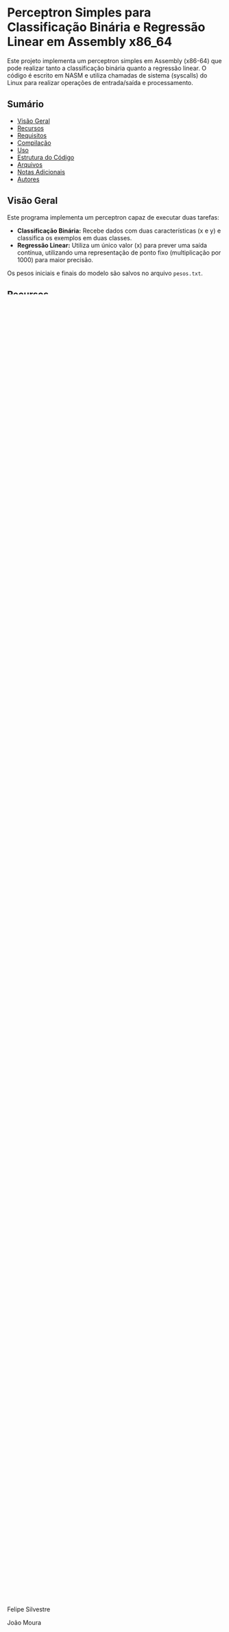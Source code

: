 # Perceptron Simples para Classificação Binária e Regressão Linear em Assembly x86_64

Este projeto implementa um perceptron simples em Assembly (x86-64) que pode realizar tanto a classificação binária quanto a regressão linear. O código é escrito em NASM e utiliza chamadas de sistema (syscalls) do Linux para realizar operações de entrada/saída e processamento.

## Sumário

- [Visão Geral](#visão-geral)
- [Recursos](#recursos)
- [Requisitos](#requisitos)
- [Compilação](#compilação)
- [Uso](#uso)
- [Estrutura do Código](#estrutura-do-código)
- [Arquivos](#arquivos)
- [Notas Adicionais](#notas-adicionais)
- [Autores](#autores)

## Visão Geral

Este programa implementa um perceptron capaz de executar duas tarefas:
- **Classificação Binária:** Recebe dados com duas características (x e y) e classifica os exemplos em duas classes.
- **Regressão Linear:** Utiliza um único valor (x) para prever uma saída contínua, utilizando uma representação de ponto fixo (multiplicação por 1000) para maior precisão.

Os pesos iniciais e finais do modelo são salvos no arquivo `pesos.txt`.

## Recursos

- **Interface Interativa:** O programa solicita ao usuário a escolha entre classificação (`C`) e regressão (`R`).
- **Processamento de Arquivos:** Lê os dados de entrada dos arquivos `classificacao.txt` ou `regressao.txt`, dependendo da tarefa selecionada.
- **Treinamento do Modelo:** 
  - Na **classificação**, o perceptron ajusta os pesos de acordo com os erros de predição.
  - Na **regressão**, os ajustes são acumulados durante cada época e aplicados ao final da época.
- **Exibição de Resultados:** Mostra os parâmetros iniciais e finais (pesos e bias) na tela e os salva em `pesos.txt`.
- **Entrada de Previsão:** Após o treinamento, o usuário pode inserir novos valores para obter a predição:
  - Para regressão: insere um único valor (x).
  - Para classificação: insere dois valores (x e y).

## Requisitos

- **NASM:** Netwide Assembler para compilar o código.
- **Linux (x86-64):** O código foi desenvolvido para sistemas Linux de 64 bits.
- **Linker (ld):** Para linkar o objeto gerado e produzir o executável.

## Compilação

Para compilar o código, execute o comando abaixo no terminal:

```bash
nasm -felf64 perceptron.asm && ld -o perceptron perceptron.o
```

## Uso

  Executando o Programa:
  Rode o executável gerado:

  ```./perceptron```

## Fluxo de Execução:
  - **Exibição dos Parâmetros Iniciais:**
    
      O programa inicia exibindo os parâmetros (pesos e bias) iniciais.
  - **Seleção da Tarefa:**
    
      O usuário é solicitado a digitar:
          C para Classificação
          R para Regressão
 - **Leitura dos Dados:**
   
      Dependendo da tarefa, o programa lê os dados do arquivo:
          classificacao.txt para classificação.
          regressao.txt para regressão.
 - **Definição do Número de Épocas:**
   
      O usuário informa quantas épocas de treinamento serão executadas.
 - **Treinamento do Modelo:**
   
      Para classificação, os ajustes dos pesos são realizados conforme o erro de predição para cada exemplo.
      Para regressão, os ajustes são acumulados durante a época e aplicados ao final.
  - **Armazenamento dos Parâmetros Finais:**
    
      Os parâmetros finais são salvos no arquivo pesos.txt e também exibidos na tela.
 - **Predição:**
   
      Após o treinamento, o programa solicita:
          Em regressão: um valor x para calcular a predição usando a fórmula (x * weight_x) / 1000 + bias.
          Em classificação: dois valores (x e y) para determinar a classe (0 ou 1).
  - **Encerramento ou Continuação:**
    
      O usuário pode optar por encerrar o programa ou continuar realizando novas predições.

## Estrutura do Código

O código está organizado em três seções principais:
1. **Seção .data**

    - **Definição de Strings:**
   
      Contém mensagens de prompt, de erro e nomes de arquivos.
   
   - **Parâmetros Iniciais:**
   
      Define os valores iniciais para weight_x, weight_y e bias.

3. **Seção .bss**

   - **Alocação de Buffers:**
     
      Reservam espaço para a entrada do usuário, buffers para leitura, contadores e arrays para armazenar os dados das classes.
   - **Contadores e Flags:**
     
      Variáveis para o número de exemplos, classe atual e contador de épocas.

4. **Seção .text**

   - **Função Principal (_start):**
     
      Inicializa o programa, configura os parâmetros, solicita a escolha da tarefa e gerencia o fluxo de execução.

   - **Rotinas de Treinamento:**
     - train_classification: Treina o perceptron para classificação.
    
     - train_regressao: Treina o modelo para regressão acumulando os ajustes ao longo das épocas.
    - **Funções de Forward Pass:**
      
      - forward_pass: Calcula a predição para classificação usando duas entradas.
    
      - forward_pass_reg: Calcula a predição para regressão utilizando ponto fixo.
    - **Rotinas Auxiliares:**
      
        Funções para conversão de strings para inteiros, impressão de números (inteiros e em ponto fixo) e manipulação de arquivos.
   - **Entrada e Saída:**
     
        Procedimentos para ler a entrada do usuário e escrever saídas tanto no terminal quanto em arquivos.

## Arquivos

  **perceptron.asm:** Código fonte principal escrito em Assembly.
  
  **classificacao.txt:** Arquivo de entrada para os dados de classificação.
  
  **regressao.txt:** Arquivo de entrada para os dados de regressão.
  
  **pesos.txt:** Arquivo de saída onde os parâmetros iniciais e finais do modelo são salvos.

  **dataset.py:** Esses arquivos são utilizados para criar o dataset e retas, respecitvamente.
  
  - **Classificação:** Pressione os botões direito e esquerdo para marcar pontos de classes diferentes.
    
  - **Regressão:** Pressione apenas um botão para registrar os pontos. O script irá salvar os dados nos arquivos classificacao.txt ou regressao.txt conforme o modo escolhido.
  
  **reta.py:**
    O script lerá os parâmetros salvos em pesos.txt e exibirá a reta de classificação ou regressão com base nos valores treinados.
## Notas Adicionais

- **Tratamento de Erros:**
   O programa verifica a validade da opção selecionada e trata erros na leitura de arquivos, exibindo mensagens de erro apropriadas.
- **Ponto Fixo na Regressão:**
   Para a regressão, o valor de weight_x é ajustado para 1000 (representação em ponto fixo), garantindo maior precisão no cálculo da predição.
- **Interface Interativa:**
   O usuário é guiado por mensagens de prompt que indicam a tarefa, o número de épocas e os valores para predição.
- **Comentários no Código:**
   O código contém comentários detalhados que explicam a funcionalidade de cada parte, facilitando a compreensão e a manutenção.



## Autores
  
  Tasso Eliézer Canellas
  
  Felipe Silvestre
  
  João Moura



